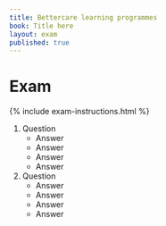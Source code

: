 ```yaml
---
title: Bettercare learning programmes
book: Title here
layout: exam
published: true
---
```


# Exam

{% include exam-instructions.html %}

1.	Question
	-	Answer
	-	Answer
	-	Answer
	+	Answer
2.	Question
	-	Answer
	+	Answer
	-	Answer
	-	Answer

